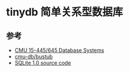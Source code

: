 # tinydb 简单关系型数据库

## 参考
- [CMU 15-445/645 Database Systems](https://15445.courses.cs.cmu.edu/fall2022/)
- [cmu-db/bustub](https://github.com/cmu-db/bustub)
- [SQLite 1.0 source code](https://www.sqlite.org/src/info/f37dd18e3fc6314e)